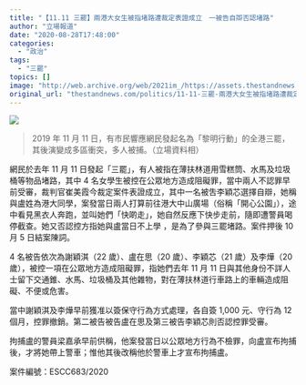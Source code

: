 ```yaml
---
title: "【11.11 三罷】兩港大女生被指堵路遭裁定表證成立　一被告自辯否認堵路"
author: "立場報道"
date: "2020-08-28T17:48:00"
categories:
  - "政治"
tags:
  - "三罷"
topics: []
image: "http://web.archive.org/web/2021im_/https://assets.thestandnews.com/media/photos/75258562_10156745135272544_3347347470114881536_o_M38Ck.png"
original_url: "thestandnews.com/politics/11-11-三罷-兩港大女生被指堵路遭裁定表證成立-一被告自辯否認堵路"
---
```

![](http://web.archive.org/web/2021im_/https://assets.thestandnews.com/media/photos/75258562_10156745135272544_3347347470114881536_o_M38Ck.png)
> 2019 年 11 月 11 日，有市民響應網民發起名為「黎明行動」的全港三罷，其後演變成多區衝突，多人被捕。（立場資料相）

網民於去年 11 月 11 日發起「三罷」，有人被指在薄扶林道用雪糕筒、水馬及垃圾桶等物品堵路，其中 4 名女學生被控在公眾地方造成阻礙罪，當中兩人不認罪早前受審，裁判官崔美霞今裁定案件表證成立，其中一名被吿李穎芯選擇自辯，她稱與盧姓為港大同學，案發當日兩人打算前往港大中山廣場（俗稱「開心公園」），途中看見黑衣人奔跑，並叫她們「快啲走」，她自然反應下快步走前，隨即遭警員喝停截查。她又否認控方指她與盧當日不上學 ，是為了參與三罷堵路。案件押後 10 月 5 日結案陳詞。

4 名被告依次為謝穎淇（22 歲）、盧在思（20 歲）、李穎芯（21 歲）及李燁（20 歲），被控一項在公眾地方造成阻礙罪，指她們去年 11 月 11 日與其他身份不詳人士留下交通錐、水馬、垃圾桶及其他雜物，對在薄扶林道行車路上的車輛造成阻礙、不便或危害。

當中謝穎淇及李燁早前獲准以簽保守行為方式處理，各自簽 1,000 元、守行為 12 個月，控罪撤銷。第二被告被告盧在思及第三被告李穎芯則否認控罪受審。

拘捕盧的警員梁嘉承早前供稱，他案發當日以公眾地方行為不檢罪，向盧宣布拘捕後，才將她帶上警車；惟他其後改稱他於警車上才宣布拘捕盧。

案件編號：ESCC683/2020
